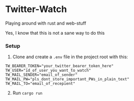 # Twitter-Watch
Playing around with rust and web-stuff

Yes, I know that this is not a sane way to do this

### Setup
1. Clone and create a ```.env``` file in the project root with this:
```.env
TW_BEARER_TOKEN="your_twitter_bearer_token_here"
TW_USER="id_of_user_you_want_to_watch"
TW_MAIL_SENDER="email_of_sender"
TW_MAIL_PW="pls_dont_store_important_PWs_in_plain_text"
TW_MAIL_TO="email_of_recepient"
```
2. Run ``` cargo run ```
